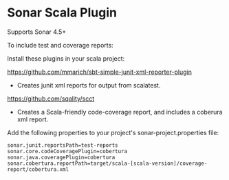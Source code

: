 Sonar Scala Plugin
===========
Supports Sonar 4.5+ 

To include test and coverage reports:

Install these plugins in your scala project:

https://github.com/mmarich/sbt-simple-junit-xml-reporter-plugin
- Creates junit xml reports for output from scalatest.

https://github.com/sqality/scct
- Creates a Scala-friendly code-coverage report, and includes a coberura xml report.


Add the following properties to your project's sonar-project.properties file:

    sonar.junit.reportsPath=test-reports
    sonar.core.codeCoveragePlugin=cobertura
    sonar.java.coveragePlugin=cobertura
    sonar.cobertura.reportPath=target/scala-[scala-version]/coverage-report/cobertura.xml
